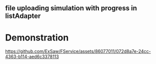 
## file uploading simulation with progress in listAdapter

# Demonstration

https://github.com/ExSaw/FService/assets/86077011/072d8a7e-24cc-4363-b114-aed6c3378113

